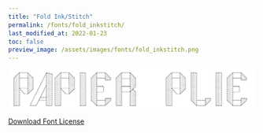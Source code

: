 ```yaml
---
title: "Fold Ink/Stitch"
permalink: /fonts/fold_inkstitch/
last_modified_at: 2022-01-23
toc: false
preview_image: /assets/images/fonts/fold_inkstitch.png
---
```

![FoldInkstitch](/assets/images/fonts/fold_inkstitch.png)

[Download Font License](https://github.com/inkstitch/inkstitch/tree/main/fonts/fold_inkstitch/LICENSE)
